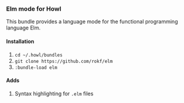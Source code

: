 ### Elm mode for Howl

This bundle provides a language mode for the functional programming language Elm.

#### Installation
1. `cd ~/.howl/bundles`
2. `git clone https://github.com/rokf/elm`
3. `:bundle-load elm`

#### Adds
1. Syntax highlighting for `.elm` files
